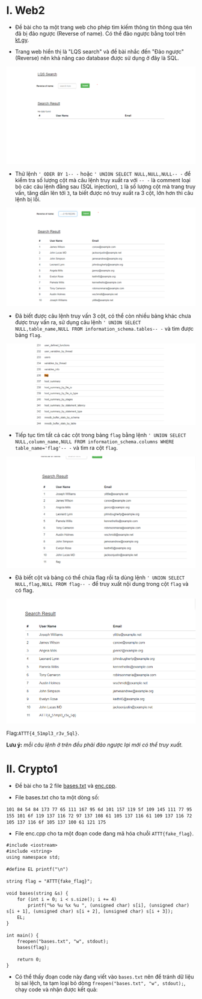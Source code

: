 # I. Web2
* Đề bài cho ta một trang web cho phép tìm kiếm thông tin thông qua tên đã bị đảo ngược (Reverse of name). Có thể đảo ngược bằng tool trên [kt.gy](https://kt.gy/tools.html#conv/).

* Trang web hiển thị là "LQS search" và đề bài nhắc đến "Đảo ngược" (Reverse) nên khả năng cao database được sử dụng ở đây là SQL.

![img](https://github.com/dnamgithub33/wu_svattt/blob/3f064232249fb035d4b0ae225391b5d1829192f2/img/homew2.PNG)

* Thử lệnh ```' ODER BY 1-- -``` hoặc ```' UNION SELECT NULL,NULL,NULL-- -``` để kiểm tra số lượng cột mà câu lệnh truy xuất ra với ```-- -``` là comment loại bỏ các câu lệnh đằng sau (SQL injection), ```1``` là số lượng cột mà trang truy vấn, tăng dần lên tới ```3```, ta biết được nó truy xuất ra 3 cột, lớn hơn thì câu lệnh bị lỗi.

![img](https://github.com/dnamgithub33/wu_svattt/blob/fc0f4da1a6435d589a4e3c2abe5c0bbfcff5d5b3/img/img.png)

* Đã biết được câu lệnh truy vấn 3 cột, có thể còn nhiều bảng khác chưa được truy vấn ra, sử dụng câu lệnh ```' UNION SELECT NULL,table_name,NULL FROM information_schema.tables-- -``` và tìm được bảng ```flag```.

![img](https://github.com/dnamgithub33/wu_svattt/blob/8d05ccaafc84ba837f853e175be5a674a2e4f91a/img/flag_table.PNG)

* Tiếp tục tìm tất cả các cột trong bảng ```flag``` bằng lệnh ```' UNION SELECT NULL,column_name,NULL FROM information_schema.columns WHERE table_name='flag'-- -``` và tìm ra cột ```flag```.

![img](https://github.com/dnamgithub33/wu_svattt/blob/04f497a7f1b4f03bd581bb728da75286bdc4e25f/img/flag.PNG)

* Đã biết cột và bảng có thể chứa flag rồi ta dùng lệnh ```' UNION SELECT NULL,flag,NULL FROM flag-- -``` để truy xuất nội dung trong cột ```flag``` và có flag.

![img](https://github.com/dnamgithub33/wu_svattt/blob/62bce02ea70bb0607ff88cf6fb5113ac3f3d6616/img/final_flag.PNG)

Flag:```ATTT{4_51mpl3_r3v_5ql}```.

**Lưu ý:** _mỗi câu lệnh ở trên đều phải đảo ngược lại mới có thể truy xuất._ 

# II. Crypto1
* Đề bài cho ta 2 file [bases.txt](https://github.com/dnamgithub33/wu_svattt/blob/fc717071cb839e8c3d7fae78a3ac43416e559ee3/img/bases.txt) và [enc.cpp](https://github.com/dnamgithub33/wu_svattt/blob/fc717071cb839e8c3d7fae78a3ac43416e559ee3/img/enc.cpp).

* File bases.txt cho ta một dòng số:

```101 84 54 84 173 77 65 111 167 95 6d 101 157 119 5f 109 145 111 77 95 155 101 6f 119 137 116 72 97 137 108 61 105 137 116 61 109 137 116 72 105 137 116 6f 105 137 100 61 121 175```

* File enc.cpp cho ta một đoạn code đang mã hóa chuỗi ```ATTT{fake_flag}```.

```
#include <iostream>
#include <string>
using namespace std;

#define EL printf("\n")

string flag = "ATTT{fake_flag}";

void bases(string &s) {
    for (int i = 0; i < s.size(); i += 4)
        printf("%o %u %x %u ", (unsigned char) s[i], (unsigned char) s[i + 1], (unsigned char) s[i + 2], (unsigned char) s[i + 3]);
    EL;
}

int main() {
    freopen("bases.txt", "w", stdout);
    bases(flag);

    return 0;
}
```

    
* Có thể thấy đoạn code này đang viết vào ```bases.txt``` nên để tránh dữ liệu bị sai lệch, ta tạm loại bỏ dòng ```freopen("bases.txt", "w", stdout);```, chạy code và nhận được kết quả:







